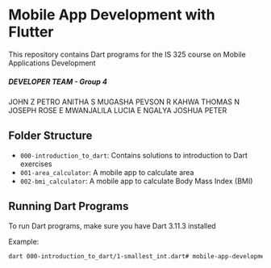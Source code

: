 # Mobile App Development with Flutter

This repository contains Dart programs for the IS 325 course on Mobile Applications Development
##### DEVELOPER TEAM - Group 4
JOHN Z PETRO
ANITHA S MUGASHA
PEVSON R KAHWA
THOMAS N JOSEPH
ROSE E MWANJALILA
LUCIA E NGALYA
JOSHUA PETER

## Folder Structure

- `000-introduction_to_dart`: Contains solutions to introduction to Dart exercises
- `001-area_calculator`: A mobile app to calculate area
- `002-bmi_calculator`: A mobile app to calculate Body Mass Index (BMI)

## Running Dart Programs

To run Dart programs, make sure you have Dart 3.11.3 installed

Example:
```bash
dart 000-introduction_to_dart/1-smallest_int.dart# mobile-app-development-with-flutter
